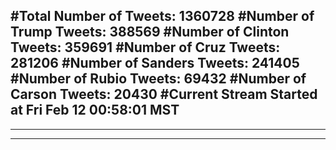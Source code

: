 #Total Number of Tweets: 1360728 
#Number of Trump Tweets: 388569
#Number of Clinton Tweets: 359691
#Number of Cruz Tweets: 281206
#Number of Sanders Tweets: 241405
#Number of Rubio Tweets: 69432
#Number of Carson Tweets: 20430
#Current Stream Started at Fri Feb 12 00:58:01 MST
---
---
---
